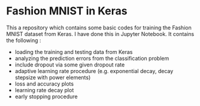 # Fashion MNIST in Keras

This a repository which contains some basic codes for training the Fashion MNIST dataset from Keras. I have done this in Jupyter Notebook. It contains the following :

- loading the training and testing data from Keras
- analyzing the prediction errors from the classification problem
- include dropout via some given dropout rate
- adaptive learning rate procedure (e.g. exponential decay, decay stepsize with power elements)
- loss and accuracy plots
- learning rate decay plot
- early stopping procedure

